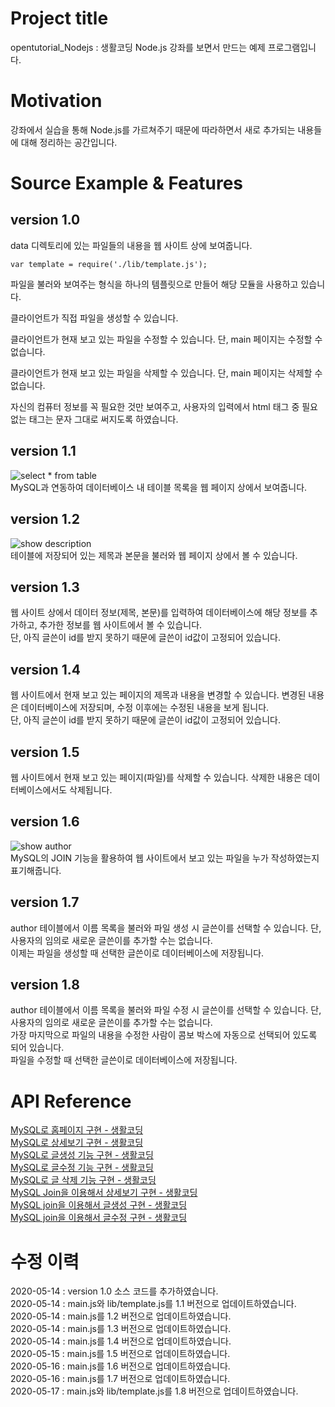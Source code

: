 # Project title
  
opentutorial_Nodejs : 생활코딩 Node.js 강좌를 보면서 만드는 예제 프로그램입니다.  
  
# Motivation
  
강좌에서 실습을 통해 Node.js를 가르쳐주기 때문에 따라하면서 새로 추가되는 내용들에 대해 정리하는 공간입니다.  
  
# Source Example & Features
  
## version 1.0
  
data 디렉토리에 있는 파일들의 내용을 웹 사이트 상에 보여줍니다.  
  
	var template = require('./lib/template.js');
  
파일을 불러와 보여주는 형식을 하나의 템플릿으로 만들어 해당 모듈을 사용하고 있습니다.  
  
클라이언트가 직접 파일을 생성할 수 있습니다.  
  
클라이언트가 현재 보고 있는 파일을 수정할 수 있습니다. 단, main 페이지는 수정할 수 없습니다.  
  
클라이언트가 현재 보고 있는 파일을 삭제할 수 있습니다. 단, main 페이지는 삭제할 수 없습니다.  
  
자신의 컴퓨터 정보를 꼭 필요한 것만 보여주고, 사용자의 입력에서 html 태그 중 필요 없는 태그는 문자 그대로 써지도록 하였습니다.  
  
## version 1.1
  
![select * from table](https://user-images.githubusercontent.com/51042546/81892159-55ef0a80-95e5-11ea-8ec7-6a05be6ccb7b.png)  
MySQL과 연동하여 데이터베이스 내 테이블 목록을 웹 페이지 상에서 보여줍니다.  
  
## version 1.2
  
![show description](https://user-images.githubusercontent.com/51042546/81895534-62776100-95ed-11ea-8109-0f621fd29ffe.png)  
테이블에 저장되어 있는 제목과 본문을 불러와 웹 페이지 상에서 볼 수 있습니다.  
  
## version 1.3
  
웹 사이트 상에서 데이터 정보(제목, 본문)를 입력하여 데이터베이스에 해당 정보를 추가하고, 추가한 정보를 웹 사이트에서 볼 수 있습니다.  
단, 아직 글쓴이 id를 받지 못하기 때문에 글쓴이 id값이 고정되어 있습니다.  
  
## version 1.4
  
웹 사이트에서 현재 보고 있는 페이지의 제목과 내용을 변경할 수 있습니다. 변경된 내용은 데이터베이스에 저장되며, 수정 이후에는 수정된 내용을 보게 됩니다.  
단, 아직 글쓴이 id를 받지 못하기 때문에 글쓴이 id값이 고정되어 있습니다.  
  
## version 1.5
  
웹 사이트에서 현재 보고 있는 페이지(파일)를 삭제할 수 있습니다. 삭제한 내용은 데이터베이스에서도 삭제됩니다.  
  
## version 1.6
  
![show author](https://user-images.githubusercontent.com/51042546/82114912-7ad8ae80-979a-11ea-9aad-86cc5611ef7c.png)  
MySQL의 JOIN 기능을 활용하여 웹 사이트에서 보고 있는 파일을 누가 작성하였는지 표기해줍니다.  
  
## version 1.7
  
author 테이블에서 이름 목록을 불러와 파일 생성 시 글쓴이를 선택할 수 있습니다. 단, 사용자의 임의로 새로운 글쓴이를 추가할 수는 없습니다.  
이제는 파일을 생성할 때 선택한 글쓴이로 데이터베이스에 저장됩니다.  
  
## version 1.8
  
author 테이블에서 이름 목록을 불러와 파일 수정 시 글쓴이를 선택할 수 있습니다. 단, 사용자의 임의로 새로운 글쓴이를 추가할 수는 없습니다.  
가장 마지막으로 파일의 내용을 수정한 사람이 콤보 박스에 자동으로 선택되어 있도록 되어 있습니다.  
파일을 수정할 때 선택한 글쓴이로 데이터베이스에 저장됩니다.  
  
# API Reference
  
<a href = "https://opentutorials.org/course/3347/21186" target = "_blank">MySQL로 홈페이지 구현 - 생활코딩</a>  
<a href = "https://opentutorials.org/course/3347/21187" target = "_blank">MySQL로 상세보기 구현 - 생활코딩</a>  
<a href = "https://opentutorials.org/course/3347/21188" target = "_blank">MySQL로 글생성 기능 구현 - 생활코딩</a>  
<a href = "https://opentutorials.org/course/3347/21189" target = "_blank">MySQL로 글수정 기능 구현 - 생활코딩</a>  
<a href = "https://opentutorials.org/course/3347/21190" target = "_blank">MySQL로 글 삭제 기능 구현 - 생활코딩</a>  
<a href = "https://opentutorials.org/course/3347/21191" target = "_blank">MySQL Join을 이용해서 상세보기 구현 - 생활코딩</a>  
<a href = "https://opentutorials.org/course/3347/21192" target = "_blank">MySQL join을 이용해서 글생성 구현 - 생활코딩</a>  
<a href = "https://opentutorials.org/course/3347/21193" target = "_blank">MySQL join을 이용해서 글수정 구현 - 생활코딩</a>  
  
# 수정 이력
  
2020-05-14 : version 1.0 소스 코드를 추가하였습니다.  
2020-05-14 : main.js와 lib/template.js를 1.1 버전으로 업데이트하였습니다.  
2020-05-14 : main.js를 1.2 버전으로 업데이트하였습니다.  
2020-05-14 : main.js를 1.3 버전으로 업데이트하였습니다.  
2020-05-14 : main.js를 1.4 버전으로 업데이트하였습니다.  
2020-05-15 : main.js를 1.5 버전으로 업데이트하였습니다.  
2020-05-16 : main.js를 1.6 버전으로 업데이트하였습니다.  
2020-05-16 : main.js를 1.7 버전으로 업데이트하였습니다.  
2020-05-17 : main.js와 lib/template.js를 1.8 버전으로 업데이트하였습니다.
